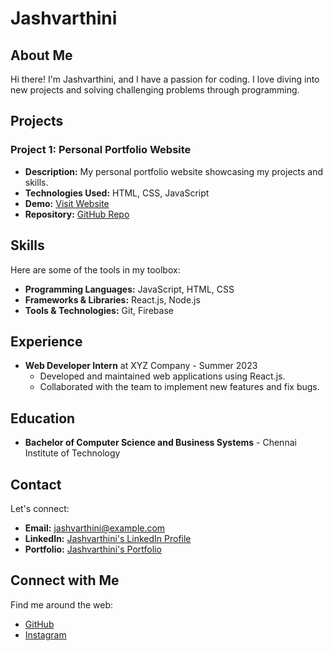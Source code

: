 # Jashvarthini

## About Me

Hi there! I'm Jashvarthini, and I have a passion for coding. I love diving into new projects and solving challenging problems through programming.

## Projects

### Project 1: Personal Portfolio Website

- **Description:** My personal portfolio website showcasing my projects and skills.
- **Technologies Used:** HTML, CSS, JavaScript
- **Demo:** [Visit Website](https://jashvarthini.github.io)
- **Repository:** [GitHub Repo](https://github.com/jashvarthini/portfolio)


## Skills

Here are some of the tools in my toolbox:

- **Programming Languages:** JavaScript, HTML, CSS
- **Frameworks & Libraries:** React.js, Node.js
- **Tools & Technologies:** Git, Firebase

## Experience

- **Web Developer Intern** at XYZ Company - Summer 2023
  - Developed and maintained web applications using React.js.
  - Collaborated with the team to implement new features and fix bugs.

## Education

- **Bachelor of Computer Science and Business Systems** - Chennai Institute of Technology

## Contact

Let's connect:

- **Email:** jashvarthini@example.com
- **LinkedIn:** [Jashvarthini's LinkedIn Profile](https://www.linkedin.com/in/jashvarthini)
- **Portfolio:** [Jashvarthini's Portfolio](https://jashvarthini.github.io)

## Connect with Me

Find me around the web:

- [GitHub](https://github.com/jashvarthini)
- [Instagram](https://dev.to/jashvarthini)
